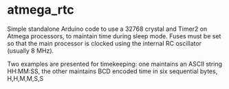# atmega_rtc

Simple standalone Arduino code to use a 32768 crystal and Timer2 on Atmega processors, to maintain time during sleep mode.  Fuses must be set so that the main processor is clocked using the internal RC oscillator (usually 8 MHz).

Two examples are presented for timekeeping: one maintains an ASCII string HH:MM:SS, the other maintains BCD encoded time in six sequential bytes, H,H,M,M,S,S

